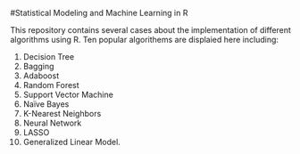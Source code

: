 #Statistical Modeling and Machine Learning in R

This repository contains several cases about the implementation of different algorithms using R. Ten popular algorithems are displaied here including:

1) Decision Tree
2) Bagging
3) Adaboost
4) Random Forest
5) Support Vector Machine
6) Naïve Bayes
7) K-Nearest Neighbors
8) Neural Network
9) LASSO
10) Generalized Linear Model.
